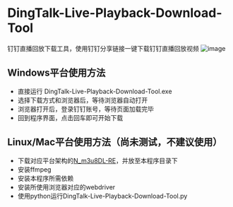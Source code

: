# DingTalk-Live-Playback-Download-Tool
钉钉直播回放下载工具，使用钉钉分享链接一键下载钉钉直播回放视频
![image](https://github.com/user-attachments/assets/bd8662c8-109d-4d77-be07-e3dccf98a6ac)

## Windows平台使用方法
- 直接运行 DingTalk-Live-Playback-Download-Tool.exe
- 选择下载方式和浏览器后，等待浏览器自动打开
- 浏览器打开后，登录钉钉账号，等待页面加载完毕
- 回到程序界面，点击回车即可开始下载

## Linux/Mac平台使用方法（尚未测试，不建议使用）
- 下载对应平台架构的[N_m3u8DL-RE](https://github.com/nilaoda/N_m3u8DL-RE/releases)，并放至本程序目录下
- 安装ffmpeg
- 安装本程序所需依赖
- 安装所使用浏览器对应的webdriver
- 使用python运行DingTalk-Live-Playback-Download-Tool.py

